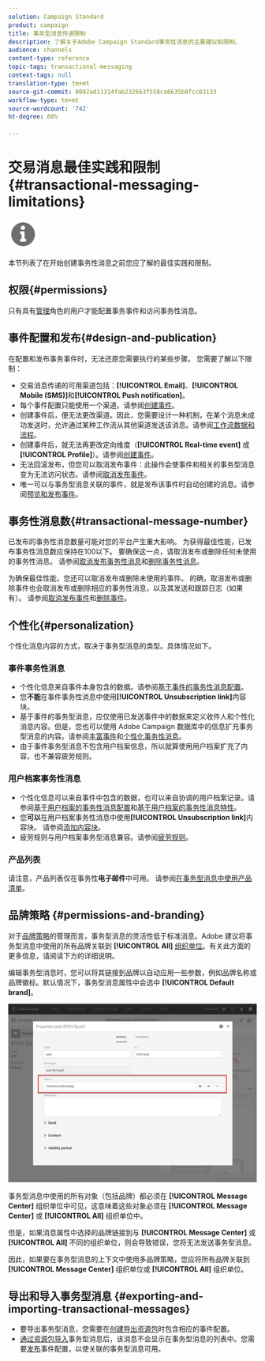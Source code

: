 ```yaml
---
solution: Campaign Standard
product: campaign
title: 事务型消息传递限制
description: 了解关于Adobe Campaign Standard事务性消息的主要建议和限制。
audience: channels
content-type: reference
topic-tags: transactional-messaging
context-tags: null
translation-type: tm+mt
source-git-commit: 0092ad11314fab232663f558ca6635b8fcc03133
workflow-type: tm+mt
source-wordcount: '742'
ht-degree: 66%

---
```



# 交易消息最佳实践和限制{#transactional-messaging-limitations}

<img src="assets/do-not-localize/icon_concepts.svg" width="60px">

本节列表了在开始创建事务性消息之前您应了解的最佳实践和限制。

<!--For more on transactional messages, including on how to configure and create them, see [Getting started with transactional messaging](../../channels/using/getting-started-with-transactional-msg.md).-->

## 权限{#permissions}

只有具有[管理](../../administration/using/users-management.md#functional-administrators)角色的用户才能配置事务事件和访问事务性消息。

## 事件配置和发布{#design-and-publication}

在配置和发布事务事件时，无法还原您需要执行的某些步骤。 您需要了解以下限制：

* 交易消息传递的可用渠道包括：**[!UICONTROL Email]**、**[!UICONTROL Mobile (SMS)]**&#x200B;和&#x200B;**[!UICONTROL Push notification]**。
* 每个事件配置只能使用一个渠道。请参阅[创建事件](../../channels/using/configuring-transactional-event.md#creating-an-event)。
* 创建事件后，便无法更改渠道。因此，您需要设计一种机制，在某个消息未成功发送时，允许通过某种工作流从其他渠道发送该消息。请参阅[工作流数据和流程](../../automating/using/get-started-workflows.md)。
* 创建事件后，就无法再更改定向维度（**[!UICONTROL Real-time event]** 或 **[!UICONTROL Profile]**）。请参阅[创建事件](../../channels/using/configuring-transactional-event.md#creating-an-event)。
* 无法回滚发布，但您可以取消发布事件：此操作会使事件和相关的事务型消息变为无法访问状态。请参阅[取消发布事件](../../channels/using/publishing-transactional-event.md#unpublishing-an-event)。
* 唯一可以与事务型消息关联的事件，就是发布该事件时自动创建的消息。请参阅[预览和发布事件](../../channels/using/publishing-transactional-event.md#previewing-and-publishing-the-event)。

## 事务性消息数{#transactional-message-number}

已发布的事务性消息数量可能对您的平台产生重大影响。 为获得最佳性能，已发布事务性消息数应保持在100以下。 要确保这一点，请取消发布或删除任何未使用的事务性消息。 请参阅[取消发布事务性消息](../../channels/using/publishing-transactional-message.md#unpublishing-a-transactional-message)和[删除事务性消息](../../channels/using/publishing-transactional-message.md#deleting-a-transactional-message)。

为确保最佳性能，您还可以取消发布或删除未使用的事件。 的确，取消发布或删除事件也会取消发布或删除相应的事务性消息，以及其发送和跟踪日志（如果有）。 请参阅[取消发布事件](../../channels/using/publishing-transactional-event.md#unpublishing-an-event)和[删除事件](../../channels/using/publishing-transactional-event.md#deleting-an-event)。

## 个性化{#personalization}

个性化消息内容的方式，取决于事务型消息的类型。具体情况如下。

### 事件事务性消息

* 个性化信息来自事件本身包含的数据。请参阅[基于事件的事务性消息配置](../../channels/using/configuring-transactional-event.md#event-based-transactional-messages)。
* 您&#x200B;**不能**&#x200B;在事件事务性消息中使用&#x200B;**[!UICONTROL Unsubscription link]**&#x200B;内容块。
* 基于事件的事务型消息，应仅使用已发送事件中的数据来定义收件人和个性化消息内容。但是，您也可以使用 Adobe Campaign 数据库中的信息扩充事务型消息的内容。请参阅[丰富事件](../../channels/using/configuring-transactional-event.md#enriching-the-transactional-message-content)和[个性化事务性消息](../../channels/using/editing-transactional-message.md#personalizing-a-transactional-message)。
* 由于事件事务型消息不包含用户档案信息，所以就算使用用户档案扩充了内容，也不兼容疲劳规则。

### 用户档案事务性消息

* 个性化信息可以来自事件中包含的数据，也可以来自协调的用户档案记录。请参阅[基于用户档案的事务性消息配置](../../channels/using/configuring-transactional-event.md#profile-based-transactional-messages)和[基于用户档案的事务性消息特性](../../channels/using/editing-transactional-message.md#profile-transactional-message-specificities)。
* 您&#x200B;**可以**&#x200B;在用户档案事务性消息中使用&#x200B;**[!UICONTROL Unsubscription link]**&#x200B;内容块。 请参阅[添加内容块](../../designing/using/personalization.md#adding-a-content-block)。
* 疲劳规则与用户档案事务型消息兼容。请参阅[疲劳规则](../../sending/using/fatigue-rules.md)。

### 产品列表

请注意，产品列表仅在事务性&#x200B;**电子邮件**&#x200B;中可用。 请参阅[在事务型消息中使用产品清单](../../channels/using/editing-transactional-message.md#using-product-listings-in-a-transactional-message)。

## 品牌策略 {#permissions-and-branding}

对于[品牌策略](../../administration/using/branding.md)的管理而言，事务型消息的灵活性低于标准消息。Adobe 建议将事务型消息中使用的所有品牌关联到 **[!UICONTROL All]** [组织单位](../../administration/using/organizational-units.md)。有关此方面的更多信息，请阅读下方的详细说明。

编辑事务型消息时，您可以将其链接到品牌以自动应用一些参数，例如品牌名称或品牌徽标。默认情况下，事务型消息属性中会选中 **[!UICONTROL Default brand]**。

![](assets/message-center_branding.png)

事务型消息中使用的所有对象（包括品牌）都必须在 **[!UICONTROL Message Center]** 组织单位中可见，这意味着这些对象必须在 **[!UICONTROL Message Center]** 或 **[!UICONTROL All]** 组织单位中。

但是，如果消息属性中选择的品牌链接到与 **[!UICONTROL Message Center]** 或 **[!UICONTROL All]** 不同的组织单位，则会导致错误，您将无法发送事务型消息。

因此，如果要在事务型消息的上下文中使用多品牌策略，您应将所有品牌关联到 **[!UICONTROL Message Center]** 组织单位或 **[!UICONTROL All]** 组织单位。

## 导出和导入事务型消息 {#exporting-and-importing-transactional-messages}

* 要导出事务型消息，您需要在[创建导出资源包](../../automating/using/managing-packages.md#creating-a-package)时包含相应的事件配置。
* [通过资源包导入](../../automating/using/managing-packages.md#importing-a-package)事务型消息后，该消息不会显示在事务型消息的列表中。您需要[发布](../../channels/using/publishing-transactional-event.md)事件配置，以使关联的事务型消息可用。
